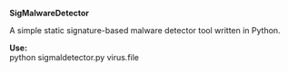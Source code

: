 <b>SigMalwareDetector</b>

A simple static signature-based malware detector tool written in Python.

<b>Use:</b><br>
python sigmaldetector.py virus.file
